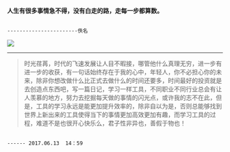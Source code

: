 **人生有很多事情急不得，没有白走的路，走每一步都算数。**

```
                                                                                     -----------------------佚名
```

![](http://upload-images.jianshu.io/upload_images/1881355-8559da15fb2225cd.jpg?imageMogr2/auto-orient/strip|imageView2/2/w/1080/q/50)

---

> 时光荏苒，时代的飞速发展让人目不暇接，哪管他什么真理无穷，进一步有进一步的收获，有一句话始终存在于我的心中，年轻人，你不必担心你的未来，除非你想改做什么比正式去做什么的时间还要多，时间最好的投资就是去创造点东西吧，写一篇日记，学习一样工具，不同职业不同行业总会有让人羡慕的地方，努力去挖掘每天做的事情的闪光点，或许我的志不在此，但是，工具的学习永远是能更加提升效率的，除非自以为是，否则总能够找到世界上新出来的工具使得当下的事情更加高效更加有趣，而学习工具的过程，难道不是也很开心快乐么，君子性非异也，善假于物也！

```
                                                                                           ------ 2017.06.13  14：59
```



